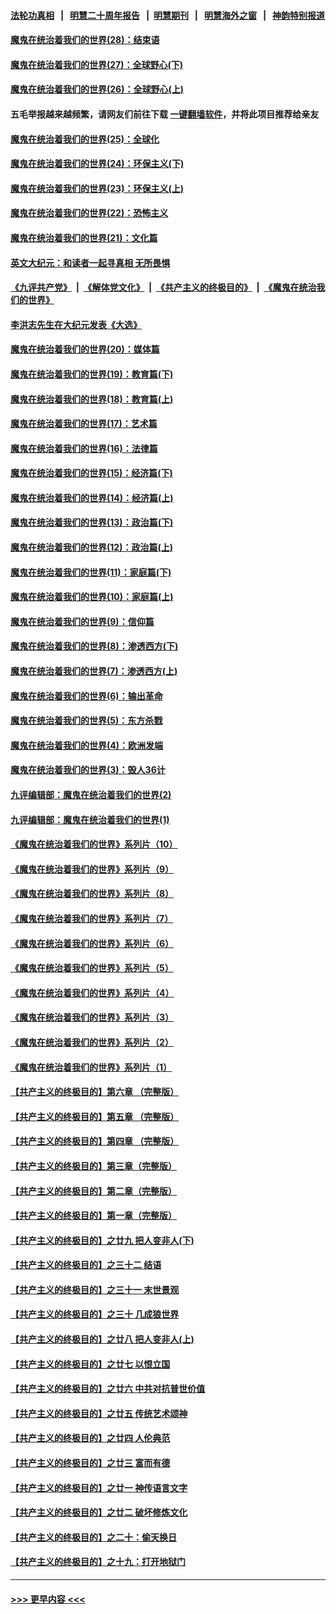 #### [法轮功真相](https://github.com/gfw-breaker/truth/blob/master/README.md?t=0) &nbsp;&nbsp;|&nbsp;&nbsp; [明慧二十周年报告](https://github.com/gfw-breaker/mh-reports/blob/master/README.md?t=0) &nbsp;&nbsp;|&nbsp;&nbsp;[明慧期刊](https://github.com/gfw-breaker/mh-qikan) &nbsp;&nbsp;|&nbsp;&nbsp; [明慧海外之窗](https://github.com/gfw-breaker/mh-news/blob/master/README.md?t=0) &nbsp;&nbsp;|&nbsp;&nbsp; [神韵特别报道](https://github.com/gfw-breaker/mh-news/blob/master/shenyun.md?t=0)
#### [魔鬼在统治着我们的世界(28)：结束语](../pages/nsc422/n10936246.md?t=07170951) 
#### [魔鬼在统治着我们的世界(27)：全球野心(下)](../pages/nsc422/n10928319.md?t=07170951) 
#### [魔鬼在统治着我们的世界(26)：全球野心(上)](../pages/nsc422/n10900318.md?t=07170951) 
#### 五毛举报越来越频繁，请网友们前往下载 [一键翻墙软件](https://github.com/gfw-breaker/ssr-accounts)，并将此项目推荐给亲友
#### [魔鬼在统治着我们的世界(25)：全球化](../pages/nsc422/n10788205.md?t=07170951) 
#### [魔鬼在统治着我们的世界(24)：环保主义(下)](../pages/nsc422/n10695307.md?t=07170951) 
#### [魔鬼在统治着我们的世界(23)：环保主义(上)](../pages/nsc422/n10688613.md?t=07170951) 
#### [魔鬼在统治着我们的世界(22)：恐怖主义](../pages/nsc422/n10614727.md?t=07170951) 
#### [魔鬼在统治着我们的世界(21)：文化篇](../pages/nsc422/n10597706.md?t=07170951) 
#### [英文大纪元：和读者一起寻真相 无所畏惧](../pages/nsc422/n12542027.md?t=07170951) 
#### [《九评共产党》](https://github.com/begood0513/9ping.md/blob/master/README.md) &nbsp;|&nbsp; [《解体党文化》](../../../../jtdwh.md/blob/master/README.md)  &nbsp;|&nbsp; [《共产主义的终极目的》](../../../../gczydzjmd.md/blob/master/README.md) &nbsp;|&nbsp; [《魔鬼在统治我们的世界》](../../../../mgztzwmdsj.md/blob/master/README.md) 
#### [李洪志先生在大纪元发表《大选》](../pages/nsc422/n12534746.md?t=07170951) 
#### [魔鬼在统治着我们的世界(20)：媒体篇](../pages/nsc422/n10586579.md?t=07170951) 
#### [魔鬼在统治着我们的世界(19)：教育篇(下)](../pages/nsc422/n10564808.md?t=07170951) 
#### [魔鬼在统治着我们的世界(18)：教育篇(上)](../pages/nsc422/n10526970.md?t=07170951) 
#### [魔鬼在统治着我们的世界(17)：艺术篇](../pages/nsc422/n10499093.md?t=07170951) 
#### [魔鬼在统治着我们的世界(16)：法律篇](../pages/nsc422/n10485969.md?t=07170951) 
#### [魔鬼在统治着我们的世界(15)：经济篇(下)](../pages/nsc422/n10469975.md?t=07170951) 
#### [魔鬼在统治着我们的世界(14)：经济篇(上)](../pages/nsc422/n10457370.md?t=07170951) 
#### [魔鬼在统治着我们的世界(13)：政治篇(下)](../pages/nsc422/n10448270.md?t=07170951) 
#### [魔鬼在统治着我们的世界(12)：政治篇(上)](../pages/nsc422/n10444576.md?t=07170951) 
#### [魔鬼在统治着我们的世界(11)：家庭篇(下)](../pages/nsc422/n10440961.md?t=07170951) 
#### [魔鬼在统治着我们的世界(10)：家庭篇(上)](../pages/nsc422/n10435448.md?t=07170951) 
#### [魔鬼在统治着我们的世界(9)：信仰篇](../pages/nsc422/n10432159.md?t=07170951) 
#### [魔鬼在统治着我们的世界(8)：渗透西方(下)](../pages/nsc422/n10429603.md?t=07170951) 
#### [魔鬼在统治着我们的世界(7)：渗透西方(上)](../pages/nsc422/n10426013.md?t=07170951) 
#### [魔鬼在统治着我们的世界(6)：输出革命](../pages/nsc422/n10421536.md?t=07170951) 
#### [魔鬼在统治着我们的世界(5)：东方杀戮](../pages/nsc422/n10417707.md?t=07170951) 
#### [魔鬼在统治着我们的世界(4)：欧洲发端](../pages/nsc422/n10414890.md?t=07170951) 
#### [魔鬼在统治着我们的世界(3)：毁人36计](../pages/nsc422/n10411583.md?t=07170951) 
#### [九评编辑部：魔鬼在统治着我们的世界(2)](../pages/nsc422/n10410036.md?t=07170951) 
#### [九评编辑部：魔鬼在统治着我们的世界(1)](../pages/nsc422/n10406825.md?t=07170951) 
#### [《魔鬼在统治着我们的世界》系列片（10）](../pages/nsc422/n12292670.md?t=07170951) 
#### [《魔鬼在统治着我们的世界》系列片（9）](../pages/nsc422/n12290859.md?t=07170951) 
#### [《魔鬼在统治着我们的世界》系列片（8）](../pages/nsc422/n12287445.md?t=07170951) 
#### [《魔鬼在统治着我们的世界》系列片（7）](../pages/nsc422/n12283425.md?t=07170951) 
#### [《魔鬼在统治着我们的世界》系列片（6）](../pages/nsc422/n12282314.md?t=07170951) 
#### [《魔鬼在统治着我们的世界》系列片（5）](../pages/nsc422/n12281419.md?t=07170951) 
#### [《魔鬼在统治着我们的世界》系列片（4）](../pages/nsc422/n12274024.md?t=07170951) 
#### [《魔鬼在统治着我们的世界》系列片（3）](../pages/nsc422/n12271322.md?t=07170951) 
#### [《魔鬼在统治着我们的世界》系列片（2）](../pages/nsc422/n12269049.md?t=07170951) 
#### [《魔鬼在统治着我们的世界》系列片（1）](../pages/nsc422/n12267575.md?t=07170951) 
#### [【共产主义的终极目的】第六章 （完整版）](../pages/nsc422/n11428913.md?t=07170951) 
#### [【共产主义的终极目的】第五章 （完整版）](../pages/nsc422/n11428912.md?t=07170951) 
#### [【共产主义的终极目的】第四章 （完整版）](../pages/nsc422/n11428907.md?t=07170951) 
#### [【共产主义的终极目的】第三章（完整版）](../pages/nsc422/n11428848.md?t=07170951) 
#### [【共产主义的终极目的】第二章（完整版）](../pages/nsc422/n11428831.md?t=07170951) 
#### [【共产主义的终极目的】第一章（完整版）](../pages/nsc422/n11417651.md?t=07170951) 
#### [【共产主义的终极目的】之廿九 把人变非人(下)](../pages/nsc422/n11344140.md?t=07170951) 
#### [【共产主义的终极目的】之三十二 结语](../pages/nsc422/n11360535.md?t=07170951) 
#### [【共产主义的终极目的】之三十一 末世景观](../pages/nsc422/n11351129.md?t=07170951) 
#### [【共产主义的终极目的】之三十 几成狼世界](../pages/nsc422/n11348280.md?t=07170951) 
#### [【共产主义的终极目的】之廿八 把人变非人(上)](../pages/nsc422/n11340492.md?t=07170951) 
#### [【共产主义的终极目的】之廿七 以恨立国](../pages/nsc422/n11336944.md?t=07170951) 
#### [【共产主义的终极目的】之廿六 中共对抗普世价值](../pages/nsc422/n11324785.md?t=07170951) 
#### [【共产主义的终极目的】之廿五 传统艺术颂神](../pages/nsc422/n11296396.md?t=07170951) 
#### [【共产主义的终极目的】之廿四 人伦典范](../pages/nsc422/n11296397.md?t=07170951) 
#### [【共产主义的终极目的】之廿三 富而有德](../pages/nsc422/n11283598.md?t=07170951) 
#### [【共产主义的终极目的】之廿一 神传语言文字](../pages/nsc422/n11263265.md?t=07170951) 
#### [【共产主义的终极目的】之廿二 破坏修炼文化](../pages/nsc422/n11245728.md?t=07170951) 
#### [【共产主义的终极目的】之二十：偷天换日](../pages/nsc422/n11238846.md?t=07170951) 
#### [【共产主义的终极目的】之十九：打开地狱门](../pages/nsc422/n11206376.md?t=07170951) 

----
#### [ >>> 更早内容 <<< ](../indexes/nsc422-earlier.md)
